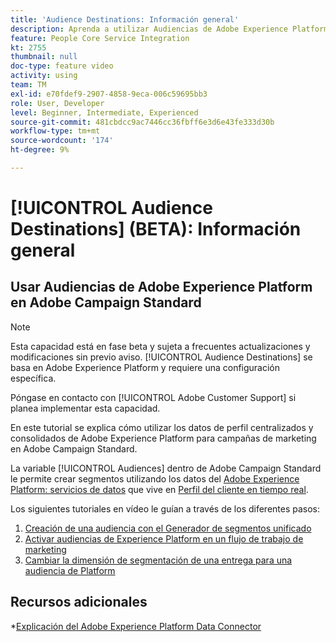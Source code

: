 ```yaml
---
title: 'Audience Destinations: Información general'
description: Aprenda a utilizar Audiencias de Adobe Experience Platform en Adobe Campaign Standard
feature: People Core Service Integration
kt: 2755
thumbnail: null
doc-type: feature video
activity: using
team: TM
exl-id: e70fdef9-2907-4858-9eca-006c59695bb3
role: User, Developer
level: Beginner, Intermediate, Experienced
source-git-commit: 481cbdcc9ac7446cc36fbff6e3d6e43fe333d30b
workflow-type: tm+mt
source-wordcount: '174'
ht-degree: 9%

---
```


# [!UICONTROL Audience Destinations] (BETA): Información general

## Usar Audiencias de Adobe Experience Platform en Adobe Campaign Standard

>[!NOTE]
>
>Esta capacidad está en fase beta y sujeta a frecuentes actualizaciones y modificaciones sin previo aviso. [!UICONTROL Audience Destinations] se basa en Adobe Experience Platform y requiere una configuración específica.
>
>Póngase en contacto con [!UICONTROL Adobe Customer Support] si planea implementar esta capacidad.

En este tutorial se explica cómo utilizar los datos de perfil centralizados y consolidados de Adobe Experience Platform para campañas de marketing en Adobe Campaign Standard.

La variable [!UICONTROL Audiences] dentro de Adobe Campaign Standard le permite crear segmentos utilizando los datos del [Adobe Experience Platform: servicios de datos](https://www.adobe.io/apis/experienceplatform/home/services.html) que vive en [Perfil del cliente en tiempo real](https://experienceleague.adobe.com/docs/platform-learn/tutorials/profiles/understanding-the-real-time-customer-profile.html?lang=en).

Los siguientes tutoriales en vídeo le guían a través de los diferentes pasos:

1. [Creación de una audiencia con el Generador de segmentos unificado](/help/profiles-and-audiences/audience-destinations/creating-audiences-using-segment-builder.md)
2. [Activar audiencias de Experience Platform en un flujo de trabajo de marketing](/help/profiles-and-audiences/audience-destinations/activating-aep-audiences.md)
3. [Cambiar la dimensión de segmentación de una entrega para una audiencia de Platform](/help/profiles-and-audiences/audience-destinations/changing-targeting-dimension.md)

## Recursos adicionales

*[Explicación del Adobe Experience Platform Data Connector](/help/administrating/adobe-experience-platform-data-connector/understanding-the-adobe-experience-platform-data-connector.md)
